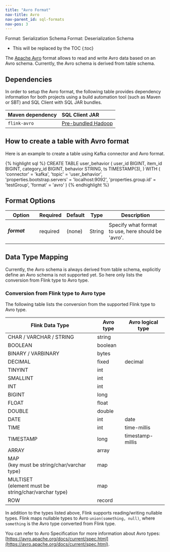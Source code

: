 ```yaml
---
title: "Avro Format"
nav-title: Avro
nav-parent_id: sql-formats
nav-pos: 3
---
```

<!--
Licensed to the Apache Software Foundation (ASF) under one
or more contributor license agreements.  See the NOTICE file
distributed with this work for additional information
regarding copyright ownership.  The ASF licenses this file
to you under the Apache License, Version 2.0 (the
"License"); you may not use this file except in compliance
with the License.  You may obtain a copy of the License at

  http://www.apache.org/licenses/LICENSE-2.0

Unless required by applicable law or agreed to in writing,
software distributed under the License is distributed on an
"AS IS" BASIS, WITHOUT WARRANTIES OR CONDITIONS OF ANY
KIND, either express or implied.  See the License for the
specific language governing permissions and limitations
under the License.
-->

<span class="label label-info">Format: Serialization Schema</span>
<span class="label label-info">Format: Deserialization Schema</span>

* This will be replaced by the TOC
{:toc}

The [Apache Avro](https://avro.apache.org/) format allows to read and write Avro data based on an Avro schema. Currently, the Avro schema is derived from table schema.

Dependencies
------------

In order to setup the Avro format, the following table provides dependency information for both projects using a build automation tool (such as Maven or SBT) and SQL Client with SQL JAR bundles.

| Maven dependency   | SQL Client JAR         |
| :----------------- | :----------------------|
| `flink-avro`       | [Pre-bundled Hadoop](https://flink.apache.org/downloads.html#additional-components) |

How to create a table with Avro format
----------------

Here is an example to create a table using Kafka connector and Avro format.

<div class="codetabs" markdown="1">
<div data-lang="SQL" markdown="1">
{% highlight sql %}
CREATE TABLE user_behavior (
  user_id BIGINT,
  item_id BIGINT,
  category_id BIGINT,
  behavior STRING,
  ts TIMESTAMP(3),
) WITH (
 'connector' = 'kafka',
 'topic' = 'user_behavior',
 'properties.bootstrap.servers' = 'localhost:9092',
 'properties.group.id' = 'testGroup',
 'format' = 'avro'
)
{% endhighlight %}
</div>
</div>

Format Options
----------------

<table class="table table-bordered">
    <thead>
      <tr>
        <th class="text-left" style="width: 25%">Option</th>
        <th class="text-center" style="width: 8%">Required</th>
        <th class="text-center" style="width: 7%">Default</th>
        <th class="text-center" style="width: 10%">Type</th>
        <th class="text-center" style="width: 50%">Description</th>
      </tr>
    </thead>
    <tbody>
    <tr>
      <td><h5>format</h5></td>
      <td>required</td>
      <td style="word-wrap: break-word;">(none)</td>
      <td>String</td>
      <td>Specify what format to use, here should be 'avro'.</td>
    </tr>
    </tbody>
</table>

Data Type Mapping
----------------

Currently, the Avro schema is always derived from table schema, explicitly define an Avro schema is not supported yet. So here only lists the conversion from Flink type to Avro type.

### Conversion from Flink type to Avro type

The following table lists the conversion from the supported Flink type to Avro type.

<table class="table table-bordered">
    <thead>
      <tr>
        <th class="text-left">Flink Data Type</th>
        <th class="text-center">Avro type</th>
        <th class="text-center">Avro logical type</th>
      </tr>
    </thead>
    <tbody>
    <tr>
      <td>CHAR / VARCHAR / STRING</td>
      <td>string</td>
      <td></td>
    </tr>
    <tr>
      <td>BOOLEAN</td>
      <td>boolean</td>
      <td></td>
    </tr>
    <tr>
      <td>BINARY / VARBINARY</td>
      <td>bytes</td>
      <td></td>
    </tr>
    <tr>
      <td>DECIMAL</td>
      <td>fixed</td>
      <td>decimal</td>
    </tr>
    <tr>
      <td>TINYINT</td>
      <td>int</td>
      <td></td>
    </tr>
    <tr>
      <td>SMALLINT</td>
      <td>int</td>
      <td></td>
    </tr>
    <tr>
      <td>INT</td>
      <td>int</td>
      <td></td>
    </tr>
    <tr>
      <td>BIGINT</td>
      <td>long</td>
      <td></td>
    </tr>
    <tr>
      <td>FLOAT</td>
      <td>float</td>
      <td></td>
    </tr>
    <tr>
      <td>DOUBLE</td>
      <td>double</td>
      <td></td>
    </tr>
    <tr>
      <td>DATE</td>
      <td>int</td>
      <td>date</td>
    </tr>
    <tr>
      <td>TIME</td>
      <td>int</td>
      <td>time-millis</td>
    </tr>
    <tr>
      <td>TIMESTAMP</td>
      <td>long</td>
      <td>timestamp-millis</td>
    </tr>
    <tr>
      <td>ARRAY</td>
      <td>array</td>
      <td></td>
    </tr>
    <tr>
      <td>MAP<br>
      (key must be string/char/varchar type)</td>
      <td>map</td>
      <td></td>
    </tr>
    <tr>
      <td>MULTISET<br>
      (element must be string/char/varchar type)</td>
      <td>map</td>
      <td></td>
    </tr>
    <tr>
      <td>ROW</td>
      <td>record</td>
      <td></td>
    </tr>
    </tbody>
</table>

In addition to the types listed above, Flink supports reading/writing nullable types. Flink maps nullable types to Avro `union(something, null)`, where `something` is the Avro type converted from Flink type.

You can refer to Avro Specification for more information about Avro types: [https://avro.apache.org/docs/current/spec.html](https://avro.apache.org/docs/current/spec.html).




